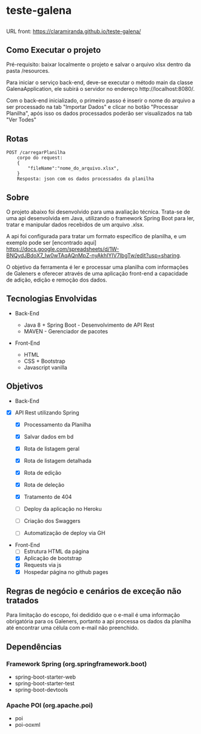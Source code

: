# teste-galena

##
URL front: https://claramiranda.github.io/teste-galena/

## Como Executar o projeto
 Pré-requisito: baixar localmente o projeto e salvar o arquivo xlsx dentro da pasta /resources.

 Para iniciar o serviço back-end, deve-se executar o método main da classe GalenaApplication, ele subirá o servidor no endereço http://localhost:8080/.
  
 Com o back-end inicializado, o primeiro passo é inserir o nome do arquivo a ser processado na tab "Importar Dados" e clicar no botão "Processar Planilha", após isso os dados processados poderão ser visualizados na tab "Ver Todes"

## Rotas
    POST /carregarPlanilha
        corpo do request: 
        {
            "fileName":"nome_do_arquivo.xlsx",
        }
        Resposta: json com os dados processados da planilha

## Sobre

O projeto abaixo foi desenvolvido para uma avaliação técnica. Trata-se de uma api desenvolvida em Java, utilizando o framework Spring Boot para ler, tratar e manipular dados recebidos de um arquivo .xlsx.

A api foi configurada para tratar um formato específico de planilha, e um exemplo pode ser [encontrado aqui] <https://docs.google.com/spreadsheets/d/1W-BNQydJBdoX7_Iw0wTAqAQnMpZ-nyAkhIYIV7IbgTw/edit?usp=sharing>.

O objetivo da ferramenta é ler e processar uma planilha com informações de Galeners e oferecer através de uma aplicação front-end a capacidade de adição, edição e remoção  dos dados.

## Tecnologias Envolvidas

  - Back-End
    - Java 8 + Spring Boot - Desenvolvimento de API Rest
    - MAVEN - Gerenciador de pacotes


- Front-End
  - HTML
  - CSS + Bootstrap
  - Javascript vanilla

## Objetivos
  - Back-End

  - [X] API Rest utilizando Spring
    - [X] Processamento da Planilha
    - [X] Salvar dados em bd
    - [X] Rota de listagem geral 
    - [X] Rota de listagem detalhada
    - [X] Rota de edição 
    - [X] Rota de deleção
    - [X] Tratamento de 404
    - [ ] Deploy da aplicação no Heroku 
    - [ ] Criação dos Swaggers 
    - [ ] Automatização de deploy via GH


  - Front-End
    - [ ] Estrutura HTML da página
    - [X] Aplicação de bootstrap
    - [X] Requests via js
    - [X] Hospedar página no github pages

## Regras de negócio e cenários de exceção não tratados
Para limitação do escopo, foi dedidido que o e-mail é uma informação obrigatória para os Galeners, portanto a api processa os dados da planilha até encontrar uma célula com e-mail não preenchido.


## Dependências
  ### Framework Spring (org.springframework.boot)
   - spring-boot-starter-web
   - spring-boot-starter-test
   - spring-boot-devtools

  ### Apache POI (org.apache.poi) 
   - poi
   - poi-ooxml

	
